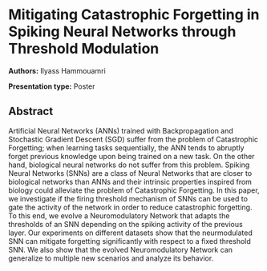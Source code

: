 
# Mitigating Catastrophic Forgetting in Spiking Neural Networks through Threshold Modulation

**Authors:** Ilyass Hammouamri

**Presentation type:** Poster

## Abstract

Artificial Neural Networks (ANNs) trained with Backpropagation and Stochastic Gradient Descent (SGD) suffer from the problem of Catastrophic Forgetting; when learning tasks sequentially, the ANN tends to abruptly forget previous knowledge upon being trained on a new task. On the other hand, biological neural networks do not suffer from this problem. Spiking Neural Networks (SNNs) are a class of Neural Networks that are closer to biological networks than ANNs and their intrinsic properties inspired from biology could alleviate the problem of Catastrophic Forgetting. In this paper, we investigate if the firing threshold mechanism of SNNs can be used to gate the activity of the network in order to reduce catastrophic forgetting. To this end, we evolve a Neuromodulatory Network that adapts the thresholds of an SNN depending on the spiking activity of the previous layer. Our experiments on different datasets show that the neurmodulated SNN can mitigate forgetting significantly with respect to a fixed threshold SNN. We also show that the evolved Neuromodulatory Network can generalize to multiple new scenarios and analyze its behavior.
